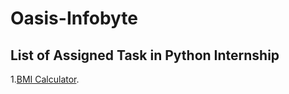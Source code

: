 # Oasis-Infobyte

## List of Assigned Task in Python Internship

1.[BMI Calculator](https://github.com/chandhiramouli-k/Oasis-Infobyte/blob/main/Oasis%20infobyte/BMI%20Calculator/bmi_calculator.py).
